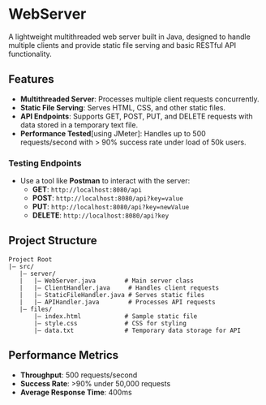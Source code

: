 # WebServer

A lightweight multithreaded web server built in Java, designed to handle multiple clients and provide static file serving and basic RESTful API functionality.

## Features
- **Multithreaded Server**: Processes multiple client requests concurrently.
- **Static File Serving**: Serves HTML, CSS, and other static files.
- **API Endpoints**: Supports GET, POST, PUT, and DELETE requests with data stored in a temporary text file.
- **Performance Tested**[using JMeter]: Handles up to 500 requests/second with > 90% success rate under load of 50k users.


### Testing Endpoints
- Use a tool like **Postman** to interact with the server:
  - **GET**: `http://localhost:8080/api`
  - **POST**: `http://localhost:8080/api?key=value`
  - **PUT**: `http://localhost:8080/api?key=newValue`
  - **DELETE**: `http://localhost:8080/api?key`

## Project Structure
```
Project Root
|— src/
   |— server/
   |   |— WebServer.java        # Main server class
   |   |— ClientHandler.java     # Handles client requests
   |   |— StaticFileHandler.java # Serves static files
   |   |— APIHandler.java        # Processes API requests
   |— files/
       |— index.html            # Sample static file
       |— style.css             # CSS for styling
       |— data.txt              # Temporary data storage for API
```

## Performance Metrics
- **Throughput**: 500 requests/second
- **Success Rate**: >90% under 50,000 requests
- **Average Response Time**: 400ms


